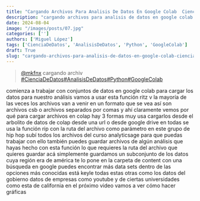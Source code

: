 ```yaml
---
title: "Cargando Archivos Para Analisis De Datos En Google Colab  Cienciadedatos"
description: "cargando archivos para analisis de datos en google colab  cienciadedatos"
date: 2024-08-04
image: "/images/posts/07.jpg"
categories: ['']
authors: ['Miguel López']
tags: ['CienciaDeDatos', 'AnalisisDeDatos', 'Python', 'GoogleColab']
draft: True
slug: "cargando-archivos-para-analisis-de-datos-en-google-colab-cienciadedatos"
---
```


<blockquote class="tiktok-embed" cite="{https://www.tiktok.com/@mkfnx/video/7195321216868109573}" data-video-id="7195321216868109573" style="max-width: 605px;min-width: 325px;" > <section> <a target="_blank" title="@mkfnx" href="https://www.tiktok.com/@mkfnx?refer=embed">@mkfnx</a> cargando archiv </section> <a title="CienciaDeDatos" target="_blank" href="https://www.tiktok.com/tag/CienciaDeDatos?refer=embed">#CienciaDeDatos</a><a title="AnalisisDeDatos" target="_blank" href="https://www.tiktok.com/tag/AnalisisDeDatos?refer=embed">#AnalisisDeDatos</a><a title="Python" target="_blank" href="https://www.tiktok.com/tag/Python?refer=embed">#Python</a><a title="GoogleColab" target="_blank" href="https://www.tiktok.com/tag/GoogleColab?refer=embed">#GoogleColab</a> </blockquote> <script async src="https://www.tiktok.com/embed.js"></script>

comienza a trabajar con conjuntos de datos en google colab para cargar los datos para nuestro análisis vamos a usar esta función ritz v la mayoría de las veces los archivos van a venir en un formato que se vea así son archivos csb o archivos separados por comas y ahí claramente vemos por qué para cargar archivos en colap hay 3 formas muy usa cargarlos desde el arbolito de datos de colap desde una url o desde google drive en todas se usa la función rip con la ruta del archivo como parámetro en este grupo de hip hop subí todos los archivos del curso analyticsage para que puedas trabajar con ello también puedes guardar archivos de algún análisis que hayas hecho con esta función lo que requieres la ruta del archivo que quieres guardar acá simplemente guardamos un subconjunto de los datos cuya región era de américa te lo pone en la carpeta de content con una búsqueda en google puedes encontrar más data sets dentro de las opciones más conocidas está keyle todas estas otras como los datos del gobierno datos de empresas como youtube y de ciertas universidades como esta de california en el próximo video vamos a ver cómo hacer gráficas 